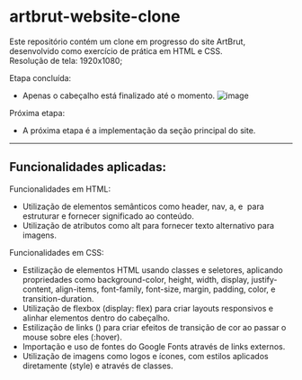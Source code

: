 # artbrut-website-clone
Este repositório contém um clone em progresso do site ArtBrut, desenvolvido como exercício de prática em HTML e CSS.
<br>Resolução de tela: 1920x1080;

Etapa concluída:
- Apenas o cabeçalho está finalizado até o momento.
![image](https://github.com/samuel-almeida-dev/artbrut-website-clone/assets/130515347/93e06810-0d78-42dc-98ac-580120a87612)


Próxima etapa:
- A próxima etapa é a implementação da seção principal do site.

<hr>

<h2>Funcionalidades aplicadas:</h2>

Funcionalidades em HTML:
- Utilização de elementos semânticos como header, nav, a, e <img> para estruturar e fornecer significado ao conteúdo.
- Utilização de atributos como alt para fornecer texto alternativo para imagens.

Funcionalidades em CSS:
- Estilização de elementos HTML usando classes e seletores, aplicando propriedades como background-color, height, width, display, justify-content, align-items, font-family, font-size, margin, padding, color, e transition-duration.
- Utilização de flexbox (display: flex) para criar layouts responsivos e alinhar elementos dentro do cabeçalho.
- Estilização de links (<a>) para criar efeitos de transição de cor ao passar o mouse sobre eles (:hover).
- Importação e uso de fontes do Google Fonts através de links externos.
- Utilização de imagens como logos e ícones, com estilos aplicados diretamente (style) e através de classes.
